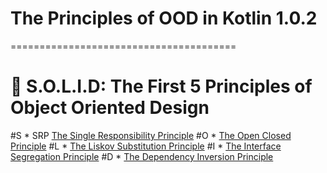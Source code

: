 # The Principles of OOD in Kotlin 1.0.2
=======================================

# :tada: S.O.L.I.D: The First 5 Principles of Object Oriented Design

#S * SRP [The Single Responsibility Principle](#-the-single-responsibility-principle)
#O * [The Open Closed Principle](#-the-open-closed-principle)
#L * [The Liskov Substitution Principle](#-the-liskov-substitution-principle)
#I * [The Interface Segregation Principle](#-the-interface-segregation-principle)
#D * [The Dependency Inversion Principle](#-the-dependency-inversion-principle)
